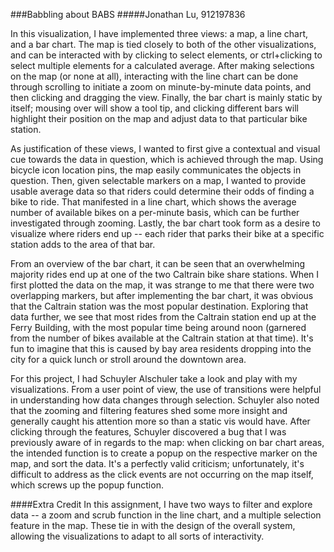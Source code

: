 ###Babbling about BABS
#####Jonathan Lu, 912197836

In this visualization, I have implemented three views: a map, a line chart, and a bar chart. The map is tied closely to both of the other visualizations, and can be interacted with by clicking to select elements, or ctrl+clicking to select multiple elements for a calculated average. After making selections on the map (or none at all), interacting with the line chart can be done through scrolling to initiate a zoom on minute-by-minute data points, and then clicking and dragging the view. Finally, the bar chart is mainly static by itself; mousing over will show a tool tip, and clicking different bars will highlight their position on the map and adjust data to that particular bike station. 

As justification of these views, I wanted to first give a contextual and visual cue towards the data in question, which is achieved through the map. Using bicycle icon location pins, the map easily communicates the objects in question. Then, given selectable markers on a map, I wanted to provide usable average data so that riders could determine their odds of finding a bike to ride. That manifested in a line chart, which shows the average number of available bikes on a per-minute basis, which can be further investigated through zooming. Lastly, the bar chart took form as a desire to visualize where riders end up -- each rider that parks their bike at a specific station adds to the area of that bar. 

From an overview of the bar chart, it can be seen that an overwhelming majority rides end up at one of the two Caltrain bike share stations. When I first plotted the data on the map, it was strange to me that there were two overlapping markers, but after implementing the bar chart, it was obvious that the Caltrain station was the most popular destination. Exploring that data further, we see that most rides from the Caltrain station end up at the Ferry Building, with the most popular time being around noon (garnered from the number of bikes available at the Caltrain station at that time). It's fun to imagine that this is caused by bay area residents dropping into the city for a quick lunch or stroll around the downtown area. 

For this project, I had Schuyler Alschuler take a look and play with my visualizations. From a user point of view, the use of transitions were helpful in understanding how data changes through selection. Schuyler also noted that the zooming and filtering features shed some more insight and generally caught his attention more so than a static vis would have. After clicking through the features, Schuyler discovered a bug that I was previously aware of in regards to the map: when clicking on bar chart areas, the intended function is to create a popup on the respective marker on the map, and sort the data. It's a perfectly valid criticism; unfortunately, it's difficult to address as the click events are not occurring on the map itself, which screws up the popup function.

####Extra Credit
In this assignment, I have two ways to filter and explore data -- a zoom and scrub function in the line chart, and a multiple selection feature in the map. These tie in with the design of the overall system, allowing the visualizations to adapt to all sorts of interactivity. 

